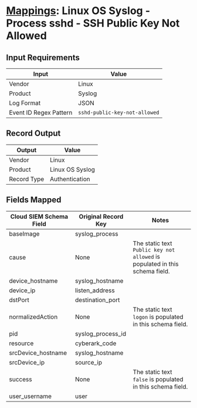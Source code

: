 # [Mappings](README.md): Linux OS Syslog - Process sshd - SSH Public Key Not Allowed

## Input Requirements

|Input|Value|
|-----|-----|
|Vendor|Linux|
|Product|Syslog|
|Log Format|JSON|
|Event ID Regex Pattern|`sshd-public-key-not-allowed`|

## Record Output

|Output|Value|
|------|-----|
|Vendor|Linux|
|Product|Linux OS Syslog|
|Record Type|Authentication|

## Fields Mapped

|Cloud SIEM Schema Field|Original Record Key|Notes|
|-----------------------|-------------------|-----|
|baseImage|syslog_process||
|cause|None|The static text `Public key not allowed` is populated in this schema field.|
|device_hostname|syslog_hostname||
|device_ip|listen_address||
|dstPort|destination_port||
|normalizedAction|None|The static text `logon` is populated in this schema field.|
|pid|syslog_process_id||
|resource|cyberark_code||
|srcDevice_hostname|syslog_hostname||
|srcDevice_ip|source_ip||
|success|None|The static text `false` is populated in this schema field.|
|user_username|user||

